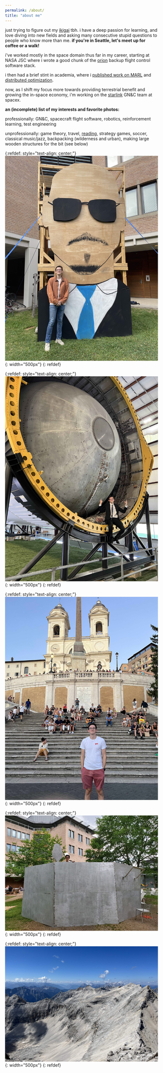 ```yaml
---
permalink: /about/
title: "about me"
---
```


just trying to figure out my [ikigai](https://modelthinkers.com/mental-model/ikigai) tbh. i have a deep passion for learning, and love diving into new fields and asking many consecutive stupid questions to people who know more than me. **if you're in Seattle, let's meet up for coffee or a walk!**

i've worked mostly in the space domain thus far in my career, starting at NASA JSC where i wrote a good chunk of the [orion](https://en.wikipedia.org/wiki/Orion_(spacecraft)) backup flight control software stack.

i then had a brief stint in academia, where i [published work on MARL](https://arxiv.org/abs/2412.15573) and [distributed optimization](https://www.proquest.com/openview/92632c8e8e694159bb1be40a29e03d03/1?pq-origsite=gscholar&cbl=18750&diss=y). 

now, as I shift my focus more towards providing terrestrial benefit and growing the in-space economy, i'm working on the [starlink](https://en.wikipedia.org/wiki/Starlink) GN&C team at spacex.

**an (incomplete) list of my interests and favorite photos:**

professionally: GN&C, spacecraft flight software, robotics, reinforcement learning, test engineering

unprofessionally: game theory, travel, [reading](https://app.thestorygraph.com/profile/joshholder), strategy games, soccer, classical music/jazz, backpacking (wilderness and urban), making large wooden structures for the bit (see below)

{:refdef: style="text-align: center;"}
![mrworldwide](/assets/images/mrworldwide.jpg){: width="500px"}
{: refdef}

{:refdef: style="text-align: center;"}
![rocketman](/assets/images/rocketman.jpg){: width="500px"}
{: refdef}

{:refdef: style="text-align: center;"}
![italy](/assets/images/italy.jpg){: width="500px"}
{: refdef}

{:refdef: style="text-align: center;"}
![thepot](/assets/images/thepot.jpg){: width="500px"}
{: refdef}

{:refdef: style="text-align: center;"}
![mountain](/assets/images/mountain.jpg){: width="500px"}
{: refdef}